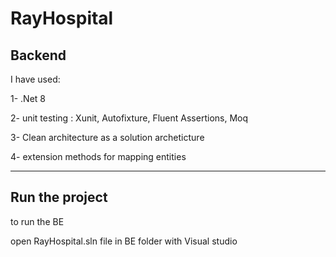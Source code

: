 # RayHospital

## Backend
I have used: 

1- .Net 8 

2- unit testing : Xunit, Autofixture, Fluent Assertions, Moq

3- Clean architecture as a solution archeticture 

4- extension methods for mapping entities
_________________________________________________________________

## Run the project 

  to run the BE 

  open RayHospital.sln file in BE folder with Visual studio

